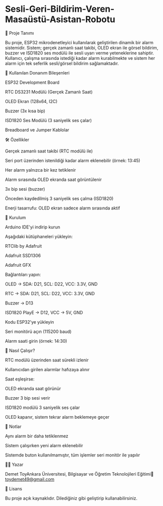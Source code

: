 # Sesli-Geri-Bildirim-Veren-Masaüstü-Asistan-Robotu
🔧 Proje Tanımı

Bu proje, ESP32 mikrodenetleyici kullanılarak geliştirilen dinamik bir alarm sistemidir. Sistem; gerçek zamanlı saat takibi, OLED ekran ile görsel bildirim, buzzer ve ISD1820 ses modülü ile sesli uyarı verme yeteneklerine sahiptir. Kullanıcı, çalışma sırasında istediği kadar alarm kurabilmekte ve sistem her alarm için tek seferlik sesli/görsel bildirim sağlamaktadır.

🧰 Kullanılan Donanım Bileşenleri

ESP32 Development Board

RTC DS3231 Modülü (Gerçek Zamanlı Saat)

OLED Ekran (128x64, I2C)

Buzzer (3x kısa bip)

ISD1820 Ses Modülü (3 saniyelik ses çalar)

Breadboard ve Jumper Kablolar

🛠️ Özellikler

Gerçek zamanlı saat takibi (RTC modülü ile)

Seri port üzerinden istenildiği kadar alarm eklenebilir (örnek: 13:45)

Her alarm yalnızca bir kez tetiklenir

Alarm sırasında OLED ekranda saat görüntülenir

3x bip sesi (buzzer)

Önceden kaydedilmiş 3 saniyelik ses çalma (ISD1820)

Enerji tasarrufu: OLED ekran sadece alarm sırasında aktif

🚀 Kurulum

Arduino IDE'yi indirip kurun

Aşağıdaki kütüphaneleri yükleyin:

RTClib by Adafruit

Adafruit SSD1306

Adafruit GFX

Bağlantıları yapın:

OLED -> SDA: D21, SCL: D22, VCC: 3.3V, GND

RTC -> SDA: D21, SCL: D22, VCC: 3.3V, GND

Buzzer -> D13

ISD1820 PlayE -> D12, VCC -> 5V, GND

Kodu ESP32'ye yükleyin

Seri monitörü açın (115200 baud)

Alarm saati girin (örnek: 14:30)

🧪 Nasıl Çalışır?

RTC modülü üzerinden saat sürekli izlenir

Kullanıcıdan girilen alarmlar hafızaya alınır

Saat eşleşirse:

OLED ekranda saat görünür

Buzzer 3 bip sesi verir

ISD1820 modülü 3 saniyelik ses çalar

OLED kapanır, sistem tekrar alarm beklemeye geçer

📌 Notlar

Aynı alarm bir daha tetiklenmez

Sistem çalışırken yeni alarm eklenebilir

Sistemde buton kullanılmamıştır, tüm işlemler seri monitör ile yapılır

👩‍💻 Yazar

Demet ToyAnkara Üniversitesi, Bilgisayar ve Öğretim Teknolojileri Eğitimi📧 toydemet49@gmail.com

📄 Lisans

Bu proje açık kaynaklıdır. Dilediğiniz gibi geliştirip kullanabilirsiniz. 
